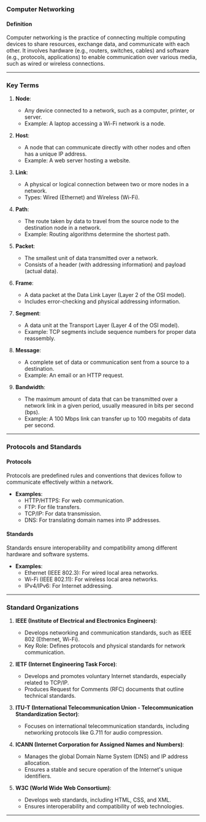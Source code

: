 ### Computer Networking

#### Definition
Computer networking is the practice of connecting multiple computing devices to share resources, exchange data, and communicate with each other. It involves hardware (e.g., routers, switches, cables) and software (e.g., protocols, applications) to enable communication over various media, such as wired or wireless connections.

---

### Key Terms

1. **Node**:
   - Any device connected to a network, such as a computer, printer, or server.
   - Example: A laptop accessing a Wi-Fi network is a node.

2. **Host**:
   - A node that can communicate directly with other nodes and often has a unique IP address.
   - Example: A web server hosting a website.

3. **Link**:
   - A physical or logical connection between two or more nodes in a network.
   - Types: Wired (Ethernet) and Wireless (Wi-Fi).

4. **Path**:
   - The route taken by data to travel from the source node to the destination node in a network.
   - Example: Routing algorithms determine the shortest path.

5. **Packet**:
   - The smallest unit of data transmitted over a network.
   - Consists of a header (with addressing information) and payload (actual data).

6. **Frame**:
   - A data packet at the Data Link Layer (Layer 2 of the OSI model).
   - Includes error-checking and physical addressing information.

7. **Segment**:
   - A data unit at the Transport Layer (Layer 4 of the OSI model).
   - Example: TCP segments include sequence numbers for proper data reassembly.

8. **Message**:
   - A complete set of data or communication sent from a source to a destination.
   - Example: An email or an HTTP request.

9. **Bandwidth**:
   - The maximum amount of data that can be transmitted over a network link in a given period, usually measured in bits per second (bps).
   - Example: A 100 Mbps link can transfer up to 100 megabits of data per second.

---

### Protocols and Standards

#### Protocols
Protocols are predefined rules and conventions that devices follow to communicate effectively within a network.
- **Examples**:
  - HTTP/HTTPS: For web communication.
  - FTP: For file transfers.
  - TCP/IP: For data transmission.
  - DNS: For translating domain names into IP addresses.

#### Standards
Standards ensure interoperability and compatibility among different hardware and software systems.

- **Examples**:
  - Ethernet (IEEE 802.3): For wired local area networks.
  - Wi-Fi (IEEE 802.11): For wireless local area networks.
  - IPv4/IPv6: For Internet addressing.

---

### Standard Organizations

1. **IEEE (Institute of Electrical and Electronics Engineers)**:
   - Develops networking and communication standards, such as IEEE 802 (Ethernet, Wi-Fi).
   - Key Role: Defines protocols and physical standards for network communication.

2. **IETF (Internet Engineering Task Force)**:
   - Develops and promotes voluntary Internet standards, especially related to TCP/IP.
   - Produces Request for Comments (RFC) documents that outline technical standards.

3. **ITU-T (International Telecommunication Union - Telecommunication Standardization Sector)**:
   - Focuses on international telecommunication standards, including networking protocols like G.711 for audio compression.

4. **ICANN (Internet Corporation for Assigned Names and Numbers)**:
   - Manages the global Domain Name System (DNS) and IP address allocation.
   - Ensures a stable and secure operation of the Internet's unique identifiers.

5. **W3C (World Wide Web Consortium)**:
   - Develops web standards, including HTML, CSS, and XML.
   - Ensures interoperability and compatibility of web technologies.

---
